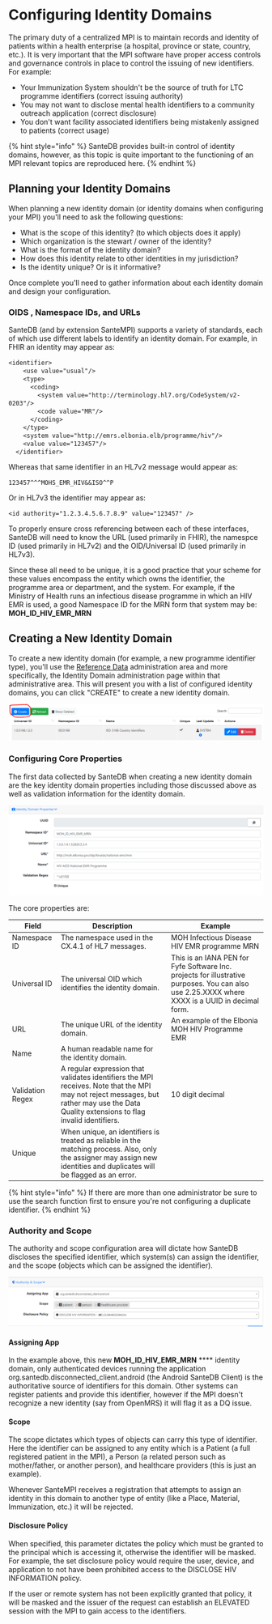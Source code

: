# Configuring Identity Domains

The primary duty of a centralized MPI is to maintain records and identity of patients within a health enterprise (a hospital, province or state, country, etc.). It is very important that the MPI software have proper access controls and governance controls in place to control the issuing of new identifiers. For example:

* Your Immunization System shouldn't be the source of truth for LTC programme identifiers (correct issuing authority)
* You may not want to disclose mental health identifiers to a community outreach application (correct disclosure)
* You don't want facility associated identifiers being mistakenly assigned to patients  (correct usage)

{% hint style="info" %}
SanteDB provides built-in control of identity domains, however, as this topic is quite important to the functioning of an MPI relevant topics are reproduced here.
{% endhint %}

## Planning your Identity Domains

When planning a new identity domain (or identity domains when configuring your MPI) you'll need to ask the following questions:

* What is the scope of this identity? (to which objects does it apply)
* Which organization is the stewart / owner of the identity?
* What is the format of the identity domain?
* How does this identity relate to other identities in my jurisdiction?
* Is the identity unique? Or is it informative?

Once complete you'll need to gather information about each identity domain and design your configuration.

### OIDS , Namespace IDs, and URLs

SanteDB (and by extension SanteMPI) supports a variety of standards, each of which use different labels to identify an identity domain. For example, in FHIR an identity may appear as:

```markup
<identifier> 
    <use value="usual"/> 
    <type> 
      <coding> 
        <system value="http://terminology.hl7.org/CodeSystem/v2-0203"/> 
        <code value="MR"/> 
      </coding> 
    </type> 
    <system value="http://emrs.elbonia.elb/programme/hiv"/> 
    <value value="123457"/> 
  </identifier> 
```

Whereas that same identifier in an HL7v2 message would appear as:

```markup
123457^^^MOHS_EMR_HIV&&ISO^^P
```

Or in HL7v3 the identifier may appear as:

```markup
<id authority="1.2.3.4.5.6.7.8.9" value="123457" />
```

To properly ensure cross referencing between each of these interfaces, SanteDB will need to know the URL (used primarily in FHIR), the namespce ID (used primarily in HL7v2) and the OID/Universal ID (used primarily in HL7v3).

Since these all need to be unique, it is a good practice that your scheme for these values encompass the entity which owns the identifier, the programme area or department, and the system. For example, if the Ministry of Health runs an infectious disease programme in which an HIV EMR is used, a good Namespace ID for the MRN form that system may be: **MOH\_ID\_HIV\_EMR\_MRN**&#x20;

## Creating a New Identity Domain

To create a new identity domain (for example, a new programme identifier type), you'll use the [Reference Data](../operations-1/system-administration/reference-data-administration.md) administration area and more specifically, the Identity Domain administration page within that administrative area. This will present you with a list of configured identity domains, you can click "CREATE" to create a new identity domain.

![](<../.gitbook/assets/image (95).png>)

### Configuring Core Properties

The first data collected by SanteDB when creating a new identity domain are the key identity domain properties including those discussed above as well as validation information for the identity domain.

![](<../.gitbook/assets/image (96).png>)

The core properties are:

| Field            | Description                                                                                                                                                                               | Example                                                                                                                                         |
| ---------------- | ----------------------------------------------------------------------------------------------------------------------------------------------------------------------------------------- | ----------------------------------------------------------------------------------------------------------------------------------------------- |
| Namespace ID     | The namespace used in the CX.4.1 of HL7 messages.                                                                                                                                         | MOH Infectious Disease HIV EMR programme MRN                                                                                                    |
| Universal ID     | The universal OID which identifies the identity domain.                                                                                                                                   | This is an IANA PEN for Fyfe Software Inc. projects for illustrative purposes. You can also use 2.25.XXXX where XXXX is a UUID in decimal form. |
| URL              | The unique URL of the identity domain.                                                                                                                                                    | An example of the Elbonia MOH HIV Programme EMR                                                                                                 |
| Name             | A human readable name for the identity domain.                                                                                                                                            |                                                                                                                                                 |
| Validation Regex | A regular expression that validates identifiers the MPI receives. Note that the MPI may not reject messages, but rather may use the Data Quality extensions to flag invalid identifiers.  | 10 digit decimal                                                                                                                                |
| Unique           | When unique, an identifiers is treated as reliable in the matching process. Also, only the assigner may assign new identities and duplicates will be flagged as an error.                 |                                                                                                                                                 |

{% hint style="info" %}
If there are more than one administrator be sure to use the search function first to ensure you're not configuring a duplicate identifier.
{% endhint %}

### Authority and Scope

The authority and scope configuration area will dictate how SanteDB discloses the specified identifier, which system(s) can assign the identifier, and the scope (objects which can be assigned the identifier).

![](<../.gitbook/assets/image (97).png>)

#### Assigning App

In the example above, this new **MOH\_ID\_HIV\_EMR\_MRN** **** identity domain, only authenticated devices running the application org.santedb.disconnected\_client.android (the Android SanteDB Client) is the authoritative source of identifiers for this domain. Other systems can register patients and provide this identifier, however if the MPI doesn't recognize a new identity (say from OpenMRS) it will flag it as a DQ issue.

#### Scope

The scope dictates which types of objects can carry this type of identifier. Here the identifier can be assigned to any entity which is a Patient (a full registered patient in the MPI), a Person (a related person such as mother/father, or another person), and healthcare providers (this is just an example).

Whenever SanteMPI receives a registration that attempts to assign an identity in this domain to another type of entity (like a Place, Material, Immunization, etc.) it will be rejected.

#### Disclosure Policy

When specified, this parameter dictates the policy which must be granted to the principal which is accessing it, otherwise the identifier will be masked. For example, the set disclosure policy would require the user, device, and application to not have been prohibited access to the DISCLOSE HIV INFORMATION policy.&#x20;

If the user or remote system has not been explicitly granted that policy, it will be masked and the issuer of the request can establish an ELEVATED session with the MPI to gain access to the identifiers.
